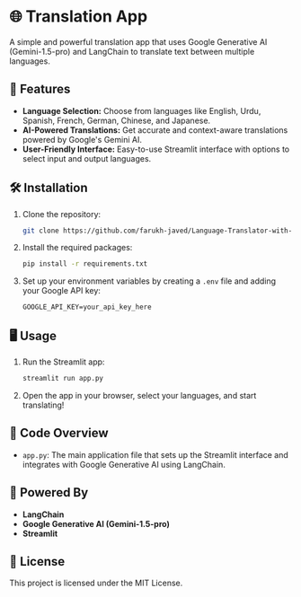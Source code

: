 # 🌐 Translation App

A simple and powerful translation app that uses Google Generative AI (Gemini-1.5-pro) and LangChain to translate text between multiple languages.

## 🚀 Features

- **Language Selection:** Choose from languages like English, Urdu, Spanish, French, German, Chinese, and Japanese.
- **AI-Powered Translations:** Get accurate and context-aware translations powered by Google's Gemini AI.
- **User-Friendly Interface:** Easy-to-use Streamlit interface with options to select input and output languages.

## 🛠️ Installation

1. Clone the repository:
   ```bash
   git clone https://github.com/farukh-javed/Language-Translator-with-Gemini-AI.git
   ```
2. Install the required packages:
   ```bash
   pip install -r requirements.txt
   ```
3. Set up your environment variables by creating a `.env` file and adding your Google API key:
   ```
   GOOGLE_API_KEY=your_api_key_here
   ```

## 🖥️ Usage

1. Run the Streamlit app:
   ```bash
   streamlit run app.py
   ```
2. Open the app in your browser, select your languages, and start translating!

## 📄 Code Overview

- `app.py`: The main application file that sets up the Streamlit interface and integrates with Google Generative AI using LangChain.

## 🤖 Powered By

- **LangChain**
- **Google Generative AI (Gemini-1.5-pro)**
- **Streamlit**

## 📝 License

This project is licensed under the MIT License.
